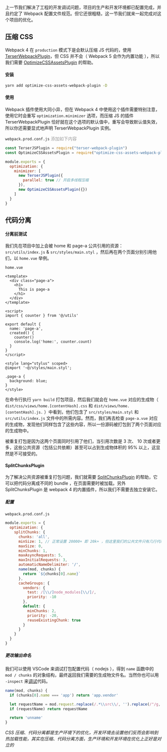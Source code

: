 上一节我们解决了工程的开发调试问题，项目的生产和开发环境都已配置完成，并且约定了 Webpack 配置文件规范。但它还很粗糙，这一节我们就来一起完成对这个项目的优化。

## 压缩 CSS
Webpack 4 在 `production` 模式下是会默认压缩 JS 代码的，使用 [TerserWebpackPlugin](https://webpack.docschina.org/plugins/terser-webpack-plugin)，但 CSS 并不会（ Webpack 5 会作为内置功能 ），所以我们需要 [OptimizeCSSAssetsPlugin](https://github.com/NMFR/optimize-css-assets-webpack-plugin) 的帮助。

#### 安装
```bash
yarn add optimize-css-assets-webpack-plugin -D
```

#### 使用
Webpack 插件使用大同小异，但在 Webpack 4 中使用这个插件需要特别注意，使用它时会重写 `optimization.minimizer` 选项，而压缩 JS 的插件 TerserWebpackPlugin 恰好就在这个选项的默认值中，重写会导致默认值失效，所以你还需要显式地声明 TerserWebpackPlugin 实例。

`webpack.prod.conf.js` <font color=#999>添加如下内容</font>
```javascript
const TerserJSPlugin = require("terser-webpack-plugin")
const OptimizeCSSAssetsPlugin = require("optimize-css-assets-webpack-plugin")

module.exports = {
  optimization: {
    minimizer: [
      new TerserJSPlugin({
        parallel: true // 开启多线程压缩
      }),
      new OptimizeCSSAssetsPlugin({})
    ]
  }
}

```

## 代码分离

#### 分离前测试

我们先在项目中加上会被 home 和 page-a 公共引用的资源： `src/utils/index.js` & `src/styles/main.styl` ，然后再在两个页面分别引用他们，以 `home.vue` 举例。

`home.vue`
```vue
<template>
  <div class="page-a">
    <h1>
      This is page-a
    </h1>
  </div>
</template>

<script>
import { counter } from '@/utils'

export default {
  name: 'page-a',
  created() {
    counter()
    console.log('home:', counter.count)
  }
}
</script>

<style lang="stylus" scoped>
@import '~@/styles/main.styl';

.page-a {
  background: blue;
}
</style>

```

在命令行执行 `yarn build` 打包项目，然后我们就会在 `home.vue` 对应的生成物（ `dist/css/views/home.[contentHash].css` 和 `dist/views/home.[contentHash].js.` ）中看到，他们包含了  `src/styles/main.styl` 和 `src/utils/index.js`  文件中的所需内容。然而，我们再去检查 `page-a.vue` 对应的生成物，发现他们同样包含了这些内容，所以一份源码被打包到了两个页面对应的生成物中。

被重复打包是因为这两个页面同时引用了他们，当引用次数是 3 次、 10 次或者更多，这些公共资源（包括公共依赖）甚至可以占到生成物体积的 95% 以上，这显然是不可接受的。

#### SplitChunksPlugin

为了解决公共资源被重复打包问题，我们就需要 [SplitChunksPlugin](https://webpack.docschina.org/plugins/split-chunks-plugin/) 的帮助，它可以把代码分离成不同的 bundle ，在页面需要时被加载。另外 SplitChunksPlugin 是 webpack 4 的内置插件，所以我们不需要去独立安装它。

##### 配置
`webpack.prod.conf.js`
```javascript
module.exports = {
  optimization: {
    splitChunks: {
      chunks: 'all',
      minSize: 1, // 正常设置 20000+ 即 20k+ ，但这里我们的公共文件只有几行代码，所以设置为 1
      maxSize: 0,
      minChunks: 1,
      maxAsyncRequests: 5,
      maxInitialRequests: 3,
      automaticNameDelimiter: '/',
      name(mod, chunks) {
        return `${chunks[0].name}`
      },
      cacheGroups: {
        vendors: {
          test: /[\\/]node_modules[\\/]/,
          priority: -10
        },
        default: {
          minChunks: 2,
          priority: -20,
          reuseExistingChunk: true
        }
      }
    }
  }
}
```

##### 更改输出命名

我们可以使用 VSCode 来调试打包配置代码（ nodejs ），得到 `name` 函数中的 `mod / chunks` 的对象结构，最终返回我们需要的生成物文件名。当然你也可以用 `-inspect` 来[调试](https://nodejs.org/zh-cn/docs/guides/debugging-getting-started/)代码。

```javascript
name(mod, chunks) {
  if (chunks[0].name === 'app') return 'app.vendor'

  let requestName = mod.request.replace(/.*\\src\\/, '').replace(/"/g, '')
  if (requestName) return requestName

  return 'unname'
}
```

*CSS 压缩、代码分离都是生产环境下的优化，开发环境去设置他们反而会影响到热加载性能，其实在压缩、代码分离方面，生产环境和开发环境在优化上正好是对立的*
